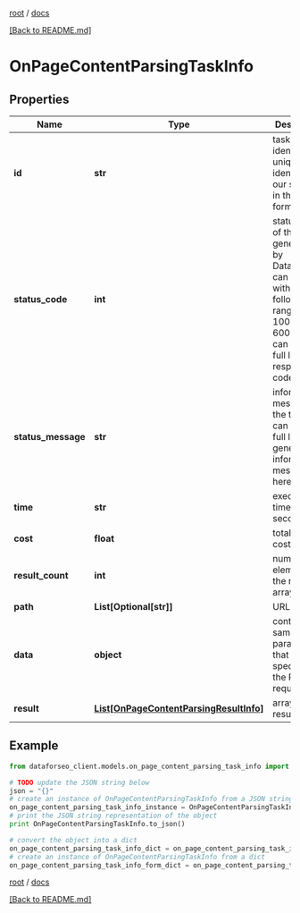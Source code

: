 [root](./../ "root") / [docs](./ "docs")

[[Back to README.md]](./../README.md "[Back to README.md]")

# OnPageContentParsingTaskInfo

## Properties

Name | Type | Description | Notes
------------ | ------------- | ------------- | -------------
**id** | **str** | task identifier unique task identifier in our system in the UUID format | [optional]
**status_code** | **int** | status code of the task generated by DataForSEO, can be within the following range: 10000-60000 you can find the full list of the response codes here | [optional]
**status_message** | **str** | informational message of the task you can find the full list of general informational messages here | [optional]
**time** | **str** | execution time, seconds | [optional]
**cost** | **float** | total tasks cost, USD | [optional]
**result_count** | **int** | number of elements in the result array | [optional]
**path** | **List[Optional[str]]** | URL path | [optional]
**data** | **object** | contains the same parameters that you specified in the POST request | [optional]
**result** | [**List[OnPageContentParsingResultInfo]**](OnPageContentParsingResultInfo.md) | array of results | [optional]

## Example

```python
from dataforseo_client.models.on_page_content_parsing_task_info import OnPageContentParsingTaskInfo

# TODO update the JSON string below
json = "{}"
# create an instance of OnPageContentParsingTaskInfo from a JSON string
on_page_content_parsing_task_info_instance = OnPageContentParsingTaskInfo.from_json(json)
# print the JSON string representation of the object
print OnPageContentParsingTaskInfo.to_json()

# convert the object into a dict
on_page_content_parsing_task_info_dict = on_page_content_parsing_task_info_instance.to_dict()
# create an instance of OnPageContentParsingTaskInfo from a dict
on_page_content_parsing_task_info_form_dict = on_page_content_parsing_task_info.from_dict(on_page_content_parsing_task_info_dict)
```

  

[root](./../ "root") / [docs](./ "docs")

[[Back to README.md]](./../README.md "[Back to README.md]")